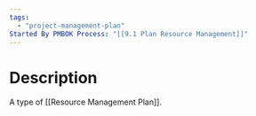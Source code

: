 ```yaml
---
tags:
  - "project-management-plan"
Started By PMBOK Process: "[[9.1 Plan Resource Management]]"
---
```

# Description
A type of [[Resource Management Plan]].